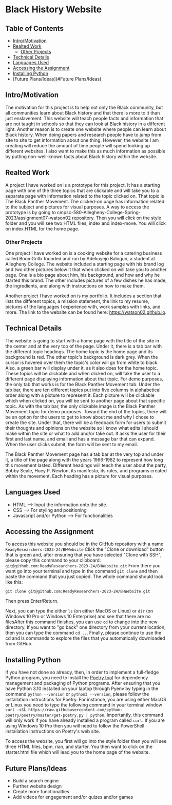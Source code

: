 # Black History Website

## Table of Contents

* [Intro/Motivation](#Intro/Motivation)
* [Realted Work](#Realted-Work)
  + [Other Projects](#Other-Projects)
* [Technical Details](#Technical-Details)
* [Languages Used](#Languages-Used)
* [Accessing the Assignment](#Accessing-the-Assignment)
* [Installing Python](#Installing-Python)
* [Future Plans/Ideas](#Future Plans/Ideas)

## Intro/Motivation

The motivation for this project is to help not only the Black community, but all communities learn about Black history and that there is more to it than just enslavement. This website will teach people facts and information that are not taught in schools so that they can look at Black history in a different light. Another reason is to create one website where people can learn about Black history. When doing papers and research people have to jump from site to site to get information about one thing. However, the website I am creating will reduce the amount of time people will spend looking up different websites. I also want to make this as much information as possible by putting non-well-known facts about Black history within the website.

## Realted Work

A project I have worked on is a prototype for this project. It has a starting page with one of the three topics that are clickable and will take you to a separate page with information related to the topic clicked on. That topic is The Black Panther Movement. The clicked-on page has information related to the subject and pictures for visual purposes. A way to access the prototype is by going to cmpsc-580-Allegheny-College-Spring-2023/assignment07-watson02 repository. Then you will click on the style folder and you will see two HTML files, index and index-move. You will click on index.HTML for the home page.

### Other Projects

One project I have worked on is a cooking website for a catering business called BoomGrillx founded and run by Adekoyejo Balogun, a student at Allegheny College. The website included a starting page with his brand log and two other pictures below it that when clicked on will take you to another page. One is a bio page about him, his background, and how and why he started this brand. The other includes pictures of a few dishes he has made, the ingredients, and along with instructions on how to make them.

Another project I have worked on is my portfolio. It includes a section that lists the different topics, a mission statement, the link to my resume, pictures of the languages I experience with, work samples with links, and more. The link to the website can be found here: https://watson02.github.io.


## Technical Details

The website is going to start with a home page with the title of the site in the center and at the very top of the page. Under it, there is a tab bar with the different topic headings. The home topic is the home page and its background is red. The other topic's background is dark grey. When the cursor is hovered over them the topic's color will go from white to black. Also, a green bar will display under it, as it also does for the home topic. These topics will be clickable and when clicked on, will take the user to a different page displaying information about that topic. For demo purposes, the only tab that works is for the Black Panther Movement tab. Under the tab bar, there are ten different topics put into five columns in alphabetical order along with a picture to represent it. Each picture will be clickable which when clicked on, you will be sent to another page about that specific topic. As with the tab bar, the only clickable image is the Black Panther Movement topic for demo purposes. Toward the end of the topics, there will be an option for the users to get to know about me and why I chose to create the site. Under that, there will be a feedback form for users to submit their thoughts and opinions on the website so I know what edits I should make within the site or what to add and/or take out. It asks the user for their first and last name, and email and has a message bar that can expand. When the user clicks submit, the form will be sent to my email.

The Black Panther Movement page has a tab bar at the very top and under it, a title of the page along with the years 1966-1982 to represent how long this movement lasted. Different headings will teach the user about the party, Bobby Seale, Huey P. Newton, its manifesto, its rules, and programs created within the movement. Each heading has a picture for visual purposes.

## Languages Used

- HTML --> Input the information onto the site.
- CSS --> For styling and positioning
- Javascript and/or Python --> For functionalities

## Accessing the Assignment

To access this website you should be in the GitHub repository with a name
`ReadyResearchers-2023-24/BHWebsite`
Click the "Clone or download" button that is green and, after ensuring that you have selected "Clone with SSH", please copy this command to your clipboard:
`git@github.com:ReadyResearchers-2023-24/BHWebsite.git`
From there you want go into your terminal and type in the command `git clone` and then paste the command that you just copied. The whole command should look like this:
```
git clone git@github.com:ReadyResearchers-2023-24/BHWebsite.git
```
Then press Enter/Return.

Next, you can type the either `ls` (on either MacOS or Linux) or `dir` (on Windows 10 Pro or Windows 10 Enterprise) and see that there are no filesAfter this command finishes, you can use `cd` to change into the new directory. If you want to "go back" one directory from your current location, then you can type the command `cd ..`. Finally, please continue to use the cd and ls commands to explore the files that you automatically downloaded from GitHub.

## Installing Python

If you have not done so already, then, in order to implement a full-fledge
Python program, you need to install the [Poetry
tool](https://python-poetry.org/docs/) for dependency management and packaging
of Python programs. After ensuring that you have Python 3.10 installed on your
laptop through Pyenv by typing in the command `python --version` or `python3 --version`, please follow the installation instructions for Poetry.
For instance, you are using either MacOS or Linux you need to type the
following command in your terminal window `curl -sSL
https://raw.githubusercontent.com/python-poetry/poetry/master/get-poetry.py |
python`. Importantly, this command will only work if you have already installed
a program called `curl`. If you are using Windows 10 Pro then you will need to
follow the PowerShell installation instructions on Poetry's web site.

To access the website, you first will go into the style folder then you will see three HTML files, bpm, rian, and starter. You then want to click on the starter.html file which will lead you to the home page of the website.

## Future Plans/Ideas

- Build a search engine
- Further website design
- Create more functionalties
- Add videos for engagement and/or quizes and/or games
